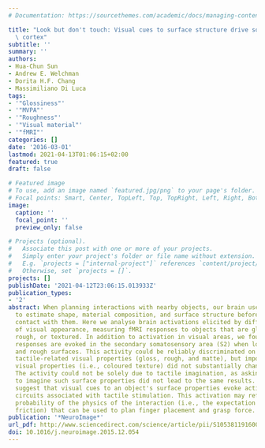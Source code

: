 ```yaml
---
# Documentation: https://sourcethemes.com/academic/docs/managing-content/

title: "Look but don't touch: Visual cues to surface structure drive somatosensory\
  \ cortex"
subtitle: ''
summary: ''
authors:
- Hua-Chun Sun
- Andrew E. Welchman
- Dorita H.F. Chang
- Massimiliano Di Luca
tags:
- '"Glossiness"'
- '"MVPA"'
- '"Roughness"'
- '"Visual material"'
- '"fMRI"'
categories: []
date: '2016-03-01'
lastmod: 2021-04-13T01:06:15+02:00
featured: true
draft: false

# Featured image
# To use, add an image named `featured.jpg/png` to your page's folder.
# Focal points: Smart, Center, TopLeft, Top, TopRight, Left, Right, BottomLeft, Bottom, BottomRight.
image:
  caption: ''
  focal_point: ''
  preview_only: false

# Projects (optional).
#   Associate this post with one or more of your projects.
#   Simply enter your project's folder or file name without extension.
#   E.g. `projects = ["internal-project"]` references `content/project/deep-learning/index.md`.
#   Otherwise, set `projects = []`.
projects: []
publishDate: '2021-04-12T23:06:15.013933Z'
publication_types:
- '2'
abstract: When planning interactions with nearby objects, our brain uses visual information
  to estimate shape, material composition, and surface structure before we come into
  contact with them. Here we analyse brain activations elicited by different types
  of visual appearance, measuring fMRI responses to objects that are glossy, matte,
  rough, or textured. In addition to activation in visual areas, we found that fMRI
  responses are evoked in the secondary somatosensory area (S2) when looking at glossy
  and rough surfaces. This activity could be reliably discriminated on the basis of
  tactile-related visual properties (gloss, rough, and matte), but importantly, other
  visual properties (i.e., coloured texture) did not substantially change fMRI activity.
  The activity could not be solely due to tactile imagination, as asking explicitly
  to imagine such surface properties did not lead to the same results. These findings
  suggest that visual cues to an object's surface properties evoke activity in neural
  circuits associated with tactile stimulation. This activation may reflect the a-priori
  probability of the physics of the interaction (i.e., the expectation of upcoming
  friction) that can be used to plan finger placement and grasp force.
publication: '*NeuroImage*'
url_pdf: http://www.sciencedirect.com/science/article/pii/S1053811916000021 https://linkinghub.elsevier.com/retrieve/pii/S1053811916000021
doi: 10.1016/j.neuroimage.2015.12.054
---
```

